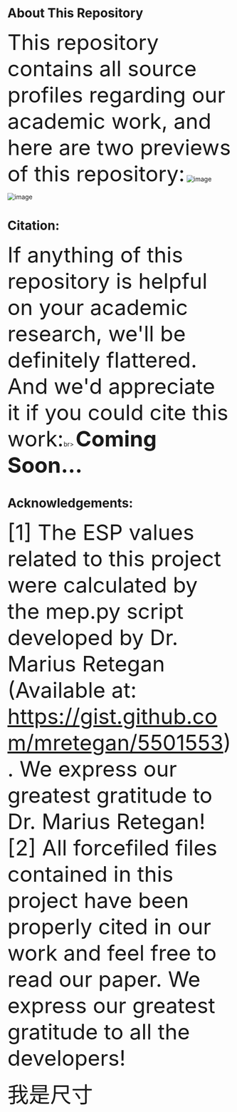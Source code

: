 # About This Repository
<font size=20>This repository contains all source profiles regarding our academic work, and here are two previews of this repository:</font>
![image](./figures/1.png)

![image](./figures/2.png)

# Citation:
<font size=20>If anything of this repository is helpful on your academic research, we'll be definitely flattered. And we'd appreciate it if you could cite this work:</font>br>
<font size=20>**Coming Soon...**</font>

# Acknowledgements:
<font size="7">[1] The ESP values related to this project were calculated by the mep.py script developed by Dr. Marius Retegan (Available at: https://gist.github.com/mretegan/5501553). We express our greatest gratitude to Dr. Marius Retegan!</font><br>
<font size="7">[2] All forcefiled files contained in this project have been properly cited in our work and feel free to read our paper. We express our greatest gratitude to all the developers!</font>

<font size=10>我是尺寸</font>

